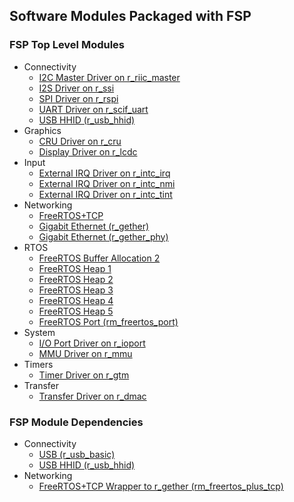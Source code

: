 ## Software Modules Packaged with FSP

### FSP Top Level Modules
  * Connectivity
    * [I2C Master Driver on r_riic_master](https://renesas.github.io/fsp/group___r_i_i_c___m_a_s_t_e_r.html)
    * [I2S Driver on r_ssi](https://renesas.github.io/fsp/group___s_s_i.html)
    * [SPI Driver on r_rspi](https://renesas.github.io/fsp/group___r_s_p_i.html)
    * [UART Driver on r_scif_uart](https://renesas.github.io/fsp/group___s_c_i_f___u_a_r_t.html)
    * [USB HHID (r_usb_hhid)](https://renesas.github.io/fsp/group___u_s_b___h_h_i_d.html)
  * Graphics
    * [CRU Driver on r_cru](https://renesas.github.io/fsp/group___c_r_u.html)
    * [Display Driver on r_lcdc](https://renesas.github.io/fsp/group___l_c_d_c.html)
  * Input
    * [External IRQ Driver on r_intc_irq](https://renesas.github.io/fsp/group___i_n_t_c___i_r_q.html)
    * [External IRQ Driver on r_intc_nmi](https://renesas.github.io/fsp/group___i_n_t_c___n_m_i.html)
    * [External IRQ Driver on r_intc_tint](https://renesas.github.io/fsp/group___i_n_t_c___t_i_n_t.html)
  * Networking
    * [FreeRTOS+TCP](https://www.freertos.org/FreeRTOS-Plus/FreeRTOS_Plus_TCP/TCP_IP_Configuration.html)
    * [Gigabit Ethernet (r_gether)](https://renesas.github.io/fsp/group___g_e_t_h_e_r.html)
    * [Gigabit Ethernet (r_gether_phy)](https://renesas.github.io/fsp/group___g_e_t_h_e_r___p_h_y.html)
  * RTOS
    * [FreeRTOS Buffer Allocation 2](https://www.freertos.org/FreeRTOS-Plus/FreeRTOS_Plus_TCP/Embedded_Ethernet_Buffer_Management.html)
    * [FreeRTOS Heap 1](https://www.freertos.org/a00111.html#heap_1)
    * [FreeRTOS Heap 2](https://www.freertos.org/a00111.html#heap_2)
    * [FreeRTOS Heap 3](https://www.freertos.org/a00111.html#heap_3)
    * [FreeRTOS Heap 4](https://www.freertos.org/a00111.html#heap_4)
    * [FreeRTOS Heap 5](https://www.freertos.org/a00111.html#heap_5)
    * [FreeRTOS Port (rm_freertos_port)](https://renesas.github.io/fsp/group___r_m___f_r_e_e_r_t_o_s___p_o_r_t.html)
  * System
    * [I/O Port Driver on r_ioport](https://renesas.github.io/fsp/group___i_o_p_o_r_t.html)
    * [MMU Driver on r_mmu](https://renesas.github.io/fsp/group___m_m_u.html)
  * Timers
    * [Timer Driver on r_gtm](https://renesas.github.io/fsp/group___g_t_m.html)
  * Transfer
    * [Transfer Driver on r_dmac](https://renesas.github.io/fsp/group___d_m_a_c.html)


### FSP Module Dependencies
  * Connectivity
    * [USB (r_usb_basic)](https://renesas.github.io/fsp/group___u_s_b.html)
    * [USB HHID (r_usb_hhid)](https://renesas.github.io/fsp/group___u_s_b___h_h_i_d.html)
  * Networking
    * [FreeRTOS+TCP Wrapper to r_gether (rm_freertos_plus_tcp)](https://renesas.github.io/fsp/group___f_r_e_e_r_t_o_s___p_l_u_s___t_c_p.html)

